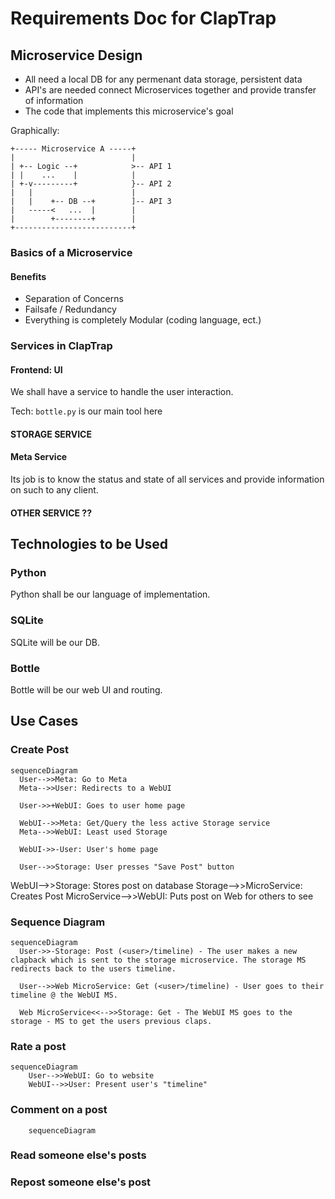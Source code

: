 # Requirements Doc for ClapTrap

## Microservice Design

* All need a local DB for any permenant data storage, persistent data
* API's are needed connect Microservices together and provide transfer of information
* The code that implements this microservice's goal

Graphically:

```
+----- Microservice A -----+
|                          |
| +-- Logic --+            >-- API 1
| |    ...    |            |
| +-v---------+            }-- API 2
|   |                      |
|   |    +-- DB --+        ]-- API 3
|   -----<   ...  |        |
|        +--------+        |
+--------------------------+
```

### Basics of a Microservice

#### Benefits

* Separation of Concerns
* Failsafe / Redundancy
* Everything is completely Modular (coding language, ect.)

### Services in ClapTrap

#### Frontend: UI

We shall have a service to handle the user interaction.

Tech: `bottle.py` is our main tool here

#### STORAGE SERVICE

#### Meta Service

Its job is to know the status and state of all services and provide
information on such to any client.

#### 

#### OTHER SERVICE ??


## Technologies to be Used

### Python

Python shall be our language of implementation.

### SQLite

SQLite will be our DB.

### Bottle

Bottle will be our web UI and routing.

## Use Cases

### Create Post

```mermaid
sequenceDiagram
  User-->>Meta: Go to Meta
  Meta-->>User: Redirects to a WebUI

  User->>+WebUI: Goes to user home page

  WebUI-->>Meta: Get/Query the less active Storage service
  Meta-->>WebUI: Least used Storage

  WebUI->>-User: User's home page

  User-->>Storage: User presses "Save Post" button

```

WebUI-->>Storage: Stores post on database
Storage-->>MicroService: Creates Post
MicroService-->>WebUI: Puts post on Web for others to see 

### Sequence Diagram

```mermaid
sequenceDiagram
  User->>-Storage: Post (<user>/timeline) - The user makes a new clapback which is sent to the storage microservice. The storage MS redirects back to the users timeline.

  User-->>Web MicroService: Get (<user>/timeline) - User goes to their timeline @ the WebUI MS.
  
  Web MicroService<<-->>Storage: Get - The WebUI MS goes to the storage - MS to get the users previous claps.

```

### Rate a post

```mermaid
sequenceDiagram
    User-->>WebUI: Go to website
    WebUI-->>User: Present user's "timeline"
```

### Comment on a post

```mermaid
    sequenceDiagram
```

### Read someone else's posts

### Repost someone else's post